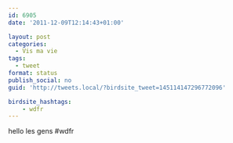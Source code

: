```yaml
---
id: 6905
date: '2011-12-09T12:14:43+01:00'

layout: post
categories:
  - Vis ma vie
tags:
  - tweet
format: status
publish_social: no
guid: 'http://tweets.local/?birdsite_tweet=145114147296772096'

birdsite_hashtags:
    - wdfr
---
```


hello les gens #wdfr